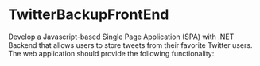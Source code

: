 # TwitterBackupFrontEnd
Develop a Javascript-based Single Page Application (SPA) with .NET Backend  that allows users to store tweets from their favorite Twitter users. The web   application should provide the following functionality:
